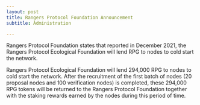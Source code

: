 ```yaml
---
layout: post
title: Rangers Protocol Foundation Announcement 
subtitle: Administration  

---
```




Rangers Protocol Foundation states that reported in December 2021, the Rangers Protocol Ecological Foundation will lend RPG to nodes to cold start the network. 

Rangers Protocol Ecological Foundation will lend 294,000 RPG to nodes to cold start the network. After the recruitment of the first batch of nodes (20 proposal nodes and 100 verification nodes) is completed, these 294,000 RPG tokens will be returned to the Rangers Protocol Foundation together with the staking rewards earned by the nodes during this period of time.


